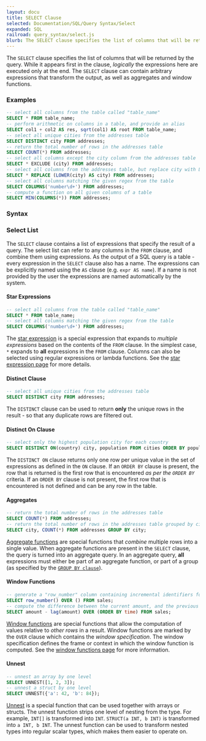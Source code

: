 ```yaml
---
layout: docu
title: SELECT Clause
selected: Documentation/SQL/Query Syntax/Select
expanded: SQL
railroad: query_syntax/select.js
blurb: The SELECT clause specifies the list of columns that will be returned by the query.
---
```


The `SELECT` clause specifies the list of columns that will be returned by the query. While it appears first in the clause, *logically* the expressions here are executed only at the end. The `SELECT` clause can contain arbitrary expressions that transform the output, as well as aggregates and window functions.

### Examples

```sql
-- select all columns from the table called "table_name"
SELECT * FROM table_name;
-- perform arithmetic on columns in a table, and provide an alias
SELECT col1 + col2 AS res, sqrt(col1) AS root FROM table_name;
-- select all unique cities from the addresses table
SELECT DISTINCT city FROM addresses;
-- return the total number of rows in the addresses table
SELECT COUNT(*) FROM addresses;
-- select all columns except the city column from the addresses table
SELECT * EXCLUDE (city) FROM addresses;
-- select all columns from the addresses table, but replace city with LOWER(city)
SELECT * REPLACE (LOWER(city) AS city) FROM addresses;
-- select all columns matching the given regex from the table
SELECT COLUMNS('number\d+') FROM addresses;
-- compute a function on all given columns of a table
SELECT MIN(COLUMNS(*)) FROM addresses;
```

### Syntax
<div id="rrdiagram"></div>

### Select List

The `SELECT` clause contains a list of expressions that specify the result of a query. The select list can refer to any columns in the `FROM` clause, and combine them using expressions. As the output of a SQL query is a table - every expression in the `SELECT` clause also has a name. The expressions can be explicitly named using the `AS` clause (e.g. `expr AS name`). If a name is not provided by the user the expressions are named automatically by the system. 

#### Star Expressions

```sql
-- select all columns from the table called "table_name"
SELECT * FROM table_name;
-- select all columns matching the given regex from the table
SELECT COLUMNS('number\d+') FROM addresses;
```

The [star expression](../expressions/star) is a special expression that expands to *multiple expressions* based on the contents of the `FROM` clause. In the simplest case, `*` expands to **all** expressions in the `FROM` clause. Columns can also be selected using regular expressions or lambda functions. See the [star expression page](../expressions/star) for more details.

#### Distinct Clause

```sql
-- select all unique cities from the addresses table
SELECT DISTINCT city FROM addresses;
```

The `DISTINCT` clause can be used to return **only** the unique rows in the result - so that any duplicate rows are filtered out.

#### Distinct On Clause

```sql
-- select only the highest population city for each country
SELECT DISTINCT ON(country) city, population FROM cities ORDER BY population DESC;
```

The `DISTINCT ON` clause returns only one row per unique value in the set of expressions as defined in the `ON` clause. If an `ORDER BY` clause is present, the row that is returned is the first row that is encountered *as per the `ORDER BY`* criteria. If an `ORDER BY` clause is not present, the first row that is encountered is not defined and can be any row in the table.

#### Aggregates
```sql
-- return the total number of rows in the addresses table
SELECT COUNT(*) FROM addresses;
-- return the total number of rows in the addresses table grouped by city
SELECT city, COUNT(*) FROM addresses GROUP BY city;
```

[Aggregate functions](../aggregates) are special functions that *combine* multiple rows into a single value. When aggregate functions are present in the `SELECT` clause, the query is turned into an aggregate query. In an aggregate query, **all** expressions must either be part of an aggregate function, or part of a group (as specified by the [`GROUP BY clause`](groupby)).

#### Window Functions
```sql
-- generate a "row_number" column containing incremental identifiers for each row
SELECT row_number() OVER () FROM sales;
-- compute the difference between the current amount, and the previous amount, by order of time
SELECT amount - lag(amount) OVER (ORDER BY time) FROM sales;
```

[Window functions](../window_functions) are special functions that allow the computation of values relative to *other rows* in a result. Window functions are marked by the `OVER` clause which contains the *window specification*. The window specification defines the frame or context in which the window function is computed. See the [window functions page](../window_functions) for more information.

#### Unnest
```sql
-- unnest an array by one level
SELECT UNNEST([1, 2, 3]);
-- unnest a struct by one level
SELECT UNNEST({'a': 42, 'b': 84});
```

[Unnest](unnest) is a special function that can be used together with arrays or structs. The unnest function strips one level of nesting from the type. For example, `INT[]` is transformed into `INT`. `STRUCT(a INT, b INT)` is transformed into `a INT, b INT`. The unnest function can be used to transform nested types into regular scalar types, which makes them easier to operate on.
